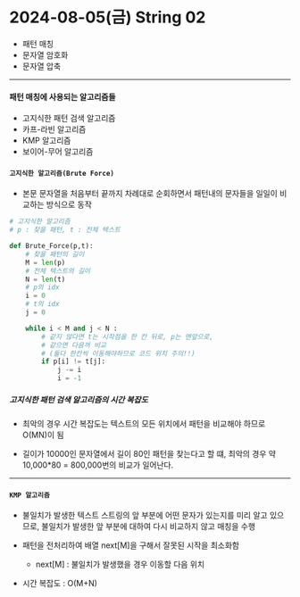 # 2024-08-05(금)  String 02

- 패턴 매칭
- 문자열 암호화
- 문자열 압축

---

#### 패턴 매칭에 사용되는 알고리즘들

- 고지식한 패턴 검색 알고리즘
- 카프-라빈 알고리즘
- KMP 알고리즘
- 보이어-무어 알고리즘

#### `고지식한 알고리즘(Brute Force)`

- 본문 문자열을 처음부터 끝까지 차례대로 순회하면서 패턴내의 문자들을 일일이 비교하는 방식으로 동작

```python
# 고지식한 알고리즘
# p : 찾을 패턴, t : 전체 텍스트

def Brute_Force(p,t):
    # 찾을 패턴의 길이
    M = len(p)
    # 전체 텍스트의 길이
    N = len(t)
    # p의 idx
    i = 0
    # t의 idx
    j = 0

    while i < M and j < N :
        # 같지 않다면 t는 시작점을 한 칸 뒤로, p는 맨앞으로,
        # 같으면 다음꺼 비교
        # (둘다 한칸씩 이동해야하므로 코드 위치 주의!!)
        if p[i] != t[j]:
            j -= i
            i = -1
```


##### 고지식한 패턴 검색 알고리즘의 시간 복잡도

- 최악의 경우 시간 복잡도는 텍스트의 모든 위치에서 패턴을 비교해야 하므로 O(MN)이 됨

- 길이가 10000인 문자열에서 길이 80인 패턴을 찾는다고 할 떄, 최악의 경우 약 10,000*80 = 800,000번의 비교가 일어난다.




---

#### `KMP 알고리즘`

- 불일치가 발생한 텍스트 스트링의 앞 부분에 어떤 문자가 있는지를 미리 알고 있으므로, 불일치가 발생한 앞 부분에 대하여 다시 비교하지 않고 매칭을 수행

- 패턴을 전처리하여 배열 next[M]을 구해서 잘못된 시작을 최소화함
    - next[M] : 불일치가 발생했을 경우 이동할 다음 위치

- 시간 복잡도 : O(M+N)

